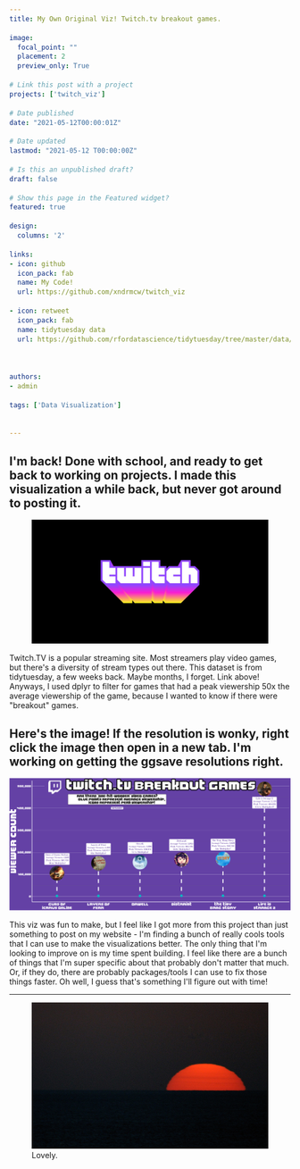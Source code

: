 ```yaml
---
title: My Own Original Viz! Twitch.tv breakout games.

image:
  focal_point: ""
  placement: 2
  preview_only: True

# Link this post with a project
projects: ['twitch_viz']

# Date published
date: "2021-05-12T00:00:01Z"

# Date updated
lastmod: "2021-05-12 T00:00:00Z"

# Is this an unpublished draft?
draft: false

# Show this page in the Featured widget?
featured: true

design:
  columns: '2'

links:
- icon: github
  icon_pack: fab
  name: My Code!
  url: https://github.com/xndrmcw/twitch_viz

- icon: retweet
  icon_pack: fab
  name: tidytuesday data
  url: https://github.com/rfordatascience/tidytuesday/tree/master/data/2019/2019-07-30



authors:
- admin

tags: ['Data Visualization']


---
```

## I'm back! Done with school, and ready to get back to working on projects. I made this visualization a while back, but never got around to posting it.

<figure>
  <img src="header.jpg">
</figure>

Twitch.TV is a popular streaming site. Most streamers play video games, but there's a diversity of stream types out there. This dataset is from tidytuesday, a few weeks back. Maybe months, I forget. Link above! Anyways, I used dplyr to filter for games that had a peak viewership 50x the average viewership of the game, because I wanted to know if there were "breakout" games.


## Here's the image! If the resolution is wonky, right click the image then open in a new tab. I'm working on getting the ggsave resolutions right.

<img src="graph.png">

This viz was fun to make, but I feel like I got more from this project than just something to post on my website - I'm finding a bunch of really cools tools that I can use to make the visualizations better. The only thing that I'm looking to improve on is my time spent building. I feel like there are a bunch of things that I'm super specific about that probably don't matter that much. Or, if they do, there are probably packages/tools I can use to fix those things faster. Oh well, I guess that's something I'll figure out with time!

---


<figure>
  <img src="sunset.jpg">
  <figcaption>Lovely.</figcaption>
</figure>
